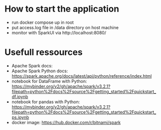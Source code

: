 # How to start the application

- run docker compose up in root
- put access.log file in /data directory on host machine 
- monitor with SparkUI via http://localhost:8080/

# Usefull ressources

- Apache Spark docs:
- Apache Spark Python docs: https://spark.apache.org/docs/latest/api/python/reference/index.html
- notebook for DataFrame with Python: https://mybinder.org/v2/gh/apache/spark/v3.2.1?filepath=python%2Fdocs%2Fsource%2Fgetting_started%2Fquickstart_df.ipynb
- notebook for pandas with Python: https://mybinder.org/v2/gh/apache/spark/v3.2.1?filepath=python%2Fdocs%2Fsource%2Fgetting_started%2Fquickstart_ps.ipynb
- docker image: https://hub.docker.com/r/bitnami/spark
